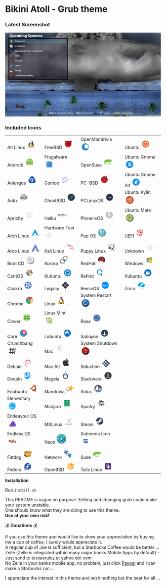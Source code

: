 # Bikini Atoll - Grub theme

### Latest Screenshot

![ScreenShot](screenshot.png)

### Included Icons

|																						|																					|																						|																								|
|:---																					|:---																				|:---																					|:---																							|
| Alt Linux <img src="/bikini-atoll/icons/altlinux.png" width="32" height="32">			| FreeBSD <img src="/bikini-atoll/icons/freebsd.png" width="32" height="32">		| OpenMandrivia <img src="/bikini-atoll/icons/openmandriva.png" width="32" height="32">	| Ubuntu <img src="/bikini-atoll/icons/ubuntu.png" width="32" height="32">						|
| Android <img src="/bikini-atoll/icons/android.png" width="32" height="32">			| Frugalware <img src="/bikini-atoll/icons/frugalware.png" width="32" height="32">	| OpenSuse <img src="/bikini-atoll/icons/opensuse.png" width="32" height="32">			| Ubuntu Gnome <img src="/bikini-atoll/icons/ubuntugnome.png" width="32" height="32">			|
| Antergos <img src="/bikini-atoll/icons/antergos.png" width="32" height="32">			| Gentoo <img src="/bikini-atoll/icons/gentoo.png" width="32" height="32">			| PC-BSD <img src="/bikini-atoll/icons/pcbsd.png" width="32" height="32">				| Ubuntu Gnome Alt <img src="/bikini-atoll/icons/ubuntugnome_alt.png" width="32" height="32">	|
| Antix <img src="/bikini-atoll/icons/antix.png" width="32" height="32">				| GhostBSD <img src="/bikini-atoll/icons/ghostbsd.png" width="32" height="32"> 		| PCLinuxOS <img src="/bikini-atoll/icons/pclinuxos.png" width="32" height="32">		| Ubuntu Kylin <img src="/bikini-atoll/icons/ubuntu-kylin.png" width="32" height="32">			|
| Apricity <img src="/bikini-atoll/icons/apricity.png" width="32" height="32">			| Haiku <img src="/bikini-atoll/icons/haiku.png" width="32" height="32">			| PhoenixOS <img src="/bikini-atoll/icons/phoenixos.png" width="32" height="32"> 		| Ubuntu Mate <img src="/bikini-atoll/icons/ubuntu-mate.png" width="32" height="32">			|
| Arch Linux <img src="/bikini-atoll/icons/arch.png" width="32" height="32">			| Hardware Test <img src="/bikini-atoll/icons/hwtest.png" width="32" height="32">	| Pop OS <img src="/bikini-atoll/icons/pop_os.png" width="32" height="32"> 				| UEFI <img src="/bikini-atoll/icons/uefi.png" width="32" height="32">							|
| Arco Linux <img src="/bikini-atoll/icons/arcolinux.png" width="32" height="32">		| Kali Linux <img src="/bikini-atoll/icons/kali.png" width="32" height="32">		| Puppy Linux <img src="/bikini-atoll/icons/puppy.png" width="32" height="32">			| Unknown <img src="/bikini-atoll/icons/unknown.png" width="32" height="32">					|
| Boot CD <img src="/bikini-atoll/icons/bootcd.png" width="32" height="32">				| Korora <img src="/bikini-atoll/icons/korora.png" width="32" height="32">			| RedHat <img src="/bikini-atoll/icons/redhat.png" width="32" height="32">				| Windows <img src="/bikini-atoll/icons/windows.png" width="32" height="32">					|
| CentOS <img src="/bikini-atoll/icons/cent.png" width="32" height="32">				| Kubuntu <img src="/bikini-atoll/icons/kubuntu.png" width="32" height="32">		| Refind <img src="/bikini-atoll/icons/refind.png" width="32" height="32">				| Xubuntu <img src="/bikini-atoll/icons/xubuntu.png" width="32" height="32">					|
| Chakra <img src="/bikini-atoll/icons/chakra.png" width="32" height="32">				| Legacy <img src="/bikini-atoll/icons/legacy.png" width="32" height="32">			| RemixOS <img src="/bikini-atoll/icons/remixos.png" width="32" height="32">			| Zorin <img src="/bikini-atoll/icons/zorin.png" width="32" height="32">						|
| Chrome <img src="/bikini-atoll/icons/chrome.png" width="32" height="32">				| Linux <img src="/bikini-atoll/icons/linux.png" width="32" height="32"> 			| System Restart <img src="/bikini-atoll/icons/restart.png" width="32" height="32">		|																								|
| Clover <img src="/bikini-atoll/icons/clover.png" width="32" height="32">				| Linux Mint <img src="/bikini-atoll/icons/linuxmint.png" width="32" height="32">	| Rosa <img src="/bikini-atoll/icons/rosa.png" width="32" height="32">					|																								|
| Core <img src="/bikini-atoll/icons/core.png" width="32" height="32">					| Lubuntu <img src="/bikini-atoll/icons/lubuntu.png" width="32" height="32">		| Sabayon <img src="/bikini-atoll/icons/sabayon.png" width="32" height="32">			|																								|
| Crunchbang <img src="/bikini-atoll/icons/crunchbang.png" width="32" height="32">		| Mac <img src="/bikini-atoll/icons/mac.png" width="32" height="32">				| System Shutdown <img src="/bikini-atoll/icons/shutdown.png" width="32" height="32">	|																								|
| Debian <img src="/bikini-atoll/icons/debian.png" width="32" height="32">				| Mac Alt <img src="/bikini-atoll/icons/mac_alt.png" width="32" height="32">		| Siduction <img src="/bikini-atoll/icons/siduction.png" width="32" height="32">		|																								| 
| Deepin <img src="/bikini-atoll/icons/deepin.png" width="32" height="32">				| Mageia <img src="/bikini-atoll/icons/mageia.png" width="32" height="32">			| Slackware <img src="/bikini-atoll/icons/slackware.png" width="32" height="32">		|																								|
| Edubuntu <img src="/bikini-atoll/icons/edubuntu.png" width="32" height="32">			| Mandrivia <img src="/bikini-atoll/icons/mandriva.png" width="32" height="32">		| Solus <img src="/bikini-atoll/icons/solus.png" width="32" height="32">				|																								|
| Elementary <img src="/bikini-atoll/icons/elementary.png" width="32" height="32">		| Manjaro <img src="/bikini-atoll/icons/manjaro.png" width="32" height="32">		| Sparky <img src="/bikini-atoll/icons/sparky.png" width="32" height="32">				|																								|
| Endeavour OS <img src="/bikini-atoll/icons/endeavouros.png" width="32" height="32">	| MXLinux <img src="/bikini-atoll/icons/mxlinux.png" width="32" height="32">		| Steam <img src="/bikini-atoll/icons/steam.png" width="32" height="32">				|																								|
| Endless OS <img src="/bikini-atoll/icons/endlessOS.png" width="32" height="32">		| Neon <img src="/bikini-atoll/icons/neon.png" width="32" height="32">				| Submenu Icon <img src="/bikini-atoll/icons/submenu.png" width="32" height="32">		|																								|
| Fatdog <img src="/bikini-atoll/icons/fatdog.png" width="32" height="32">				| Network <img src="/bikini-atoll/icons/network.png" width="32" height="32">		| Suse <img src="/bikini-atoll/icons/suse.png" width="32" height="32">					|																								|
| Fedora <img src="/bikini-atoll/icons/fedora.png" width="32" height="32">				| OpenBSD <img src="/bikini-atoll/icons/openbsd.png" width="32" height="32">		| Tails Linux <img src="/bikini-atoll/icons/tails.png" width="32" height="32">			|																								|



**Installation**  

Run `install.sh`

This README is vague on purpose. Editing and changing grub could make your system unstable.  
One should know what they are doing to use this theme.  
**Use at your own risk!**  


:moneybag: **Donations** :moneybag:

If you use this theme and would like to show your appreciation by buying me a cup of coffee, I surely would appreciate it.  
A regular cup of Joe is sufficient, but a Starbucks Coffee would be better ...  
Zelle (Zelle is integrated within many major banks Mobile Apps by default) - Just send to texxasrulez at yahoo dot com  
No Zelle in your banks mobile app, no problem, just click [Paypal](https://paypal.me/texxasrulez?locale.x=en_US) and I can make a Starbucks run ...

I appreciate the interest in this theme and wish nothing but the best for all ...  
